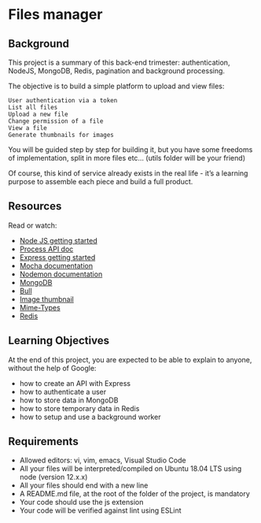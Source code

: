 # Files manager

## Background

This project is a summary of this back-end trimester: authentication, NodeJS, MongoDB, Redis, pagination and background processing.

The objective is to build a simple platform to upload and view files:

    User authentication via a token
    List all files
    Upload a new file
    Change permission of a file
    View a file
    Generate thumbnails for images

You will be guided step by step for building it, but you have some freedoms of implementation, split in more files etc… (utils folder will be your friend)

Of course, this kind of service already exists in the real life - it’s a learning purpose to assemble each piece and build a full product.

## Resources

Read or watch:

  * [Node JS getting started](https://nodejs.org/en/docs/guides/getting-started-guide)
  * [Process API doc](https://node.readthedocs.io/en/latest/api/process/)
  * [Express getting started](https://expressjs.com/en/starter/installing.html)
  * [Mocha documentation](https://mochajs.org/)
  * [Nodemon documentation](https://github.com/remy/nodemon#nodemon)
  * [MongoDB](https://github.com/mongodb/node-mongodb-native)
  * [Bull](https://github.com/OptimalBits/bull)
  * [Image thumbnail](https://www.npmjs.com/package/image-thumbnail)
  * [Mime-Types](https://www.npmjs.com/package/image-thumbnail)
  * [Redis](https://github.com/redis/node-redis)

## Learning Objectives

At the end of this project, you are expected to be able to explain to anyone, without the help of Google:

  * how to create an API with Express
  * how to authenticate a user
  * how to store data in MongoDB
  * how to store temporary data in Redis
  * how to setup and use a background worker

## Requirements

  * Allowed editors: vi, vim, emacs, Visual Studio Code
  * All your files will be interpreted/compiled on Ubuntu 18.04 LTS using node (version 12.x.x)
  * All your files should end with a new line
  * A README.md file, at the root of the folder of the project, is mandatory
  * Your code should use the js extension
  * Your code will be verified against lint using ESLint
